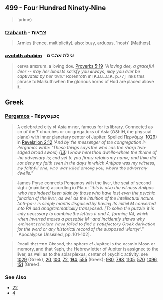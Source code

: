 ## 499 - Four Hundred Ninety-Nine
> (prime)

### [tzabaoth](/keys/TzBAVTh) - צבאות
> Armies (hence, multiplicity). also: busy, arduous, 'hosts' [Mathers].

### [ayeleth ahabim](/keys/AILTh.AHBIM) - אילת אהבים
> cerva amorum. a loving doe. [Proverbs 5:19](http://biblehub.com/proverbs/5-19.htm) *"A loving doe, a graceful deer -- may her breasts satisfy you always, may you ever be captivated by her love."* Rosenroth in [K.D.L.C.K. p.77] links this phrase to Malkuth when the glorious horns of Hod are placed above it.

## Greek

### [Pergamos](/greek?word=pergamos) - Πέργαμoς
> A celebrated city of Asia minor, famous for its library. Connected as on of the 7 churches or congregations of Asia (OShIH, the physical plane) with inner planetary center of Jupiter. Spelled Περγάμῳ ([1029](1029)) in [Revelation 2:12](http://biblehub.com/revelation/2-12.htm) *"And by the messenger of the congregation in Pergamos write: "These things says the who has the sharp two-edged broad sword; ([13](http://biblehub.com/revelation/2-13.htm)) I know here thou dwells-where the throne of the adversary is; and yet to you firmly retains my name; and thou did not deny my faith even in the days in which Antipas was my witness, my faithful one, who was killed among you, where the adversary dwells."*

> James Pryse connects Pergamos with the liver, the seat of second sight (mantiken) according to Plato: *"this is also the witness Antipas 'who has indeed been slain by those who have lost even the psychic function of the liver, as well as the intuition of the intellectual nature. Anti-pa-s is simply mantis disguised by having its initial M converted into PA and anagrammatically transposed. [To solve the puzzle, it is only necessary to combine the letters π and A, forming IAI, which when inverted makes a passable M--and incidently shows why 'eminent scholars' have failed to find a satisfactory Greek derivation for the word or any historical record of the supposed 'Martyr'."* [Apocalypse Unsealed, pp. 101-102]. 

> Recall that חסד Chesed, the sphere of Jupiter, is the cosmic Moon or memory, and that Kaph, the Hebrew letter of Jupiter is assigned to the liver, as well as to the solar plexus, center of psychic activity. see [1029](1029) (Greek), [20](20), [100](100), [72](72), [194](194), [555](555) (Greek); [980](980), [798](798), [1105](1105), [570](570), [1096](1096), [151](151) (Greek).

### See Also

- [22](22)
- [4](4)
